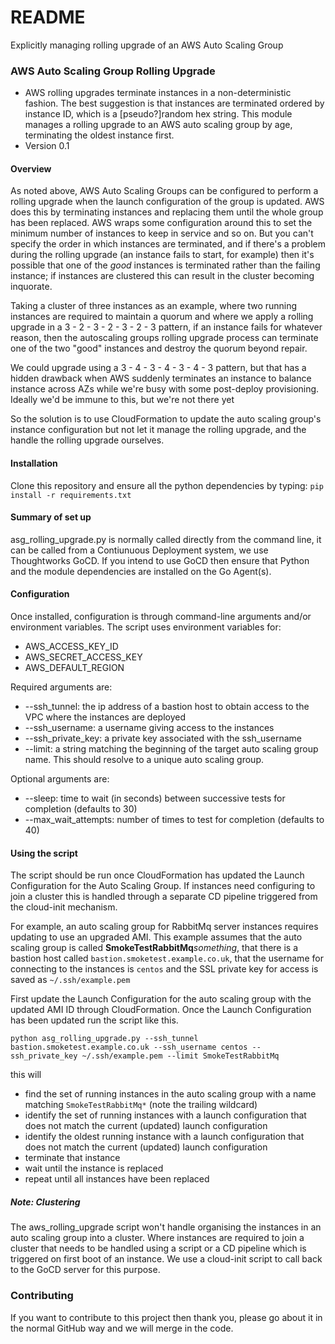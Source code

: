 # README #

Explicitly managing rolling upgrade of an AWS Auto Scaling Group

### AWS Auto Scaling Group Rolling Upgrade ###

* AWS rolling upgrades terminate instances in a non-deterministic fashion. The best suggestion is that instances are terminated ordered by instance ID, which is a [pseudo?]random hex string. This module manages a rolling upgrade to an AWS auto scaling group by age, terminating the oldest instance first.
* Version 0.1

#### Overview ####

As noted above, AWS Auto Scaling Groups can be configured to perform a rolling upgrade when the launch configuration of the group is updated. AWS does this by terminating instances and replacing them until the whole group has been replaced. AWS wraps some configuration around this to set the minimum number of instances to keep in service and so on. But you can't specify the order in which instances are terminated, and if there's a problem during the rolling upgrade (an instance fails to start, for example) then it's possible that one of the *good* instances is terminated rather than the failing instance; if instances are clustered this can result in the cluster becoming inquorate.

Taking a cluster of three instances as an example, where two running instances are required to maintain a quorum and where we apply a rolling upgrade in a 3 - 2 - 3 - 2 - 3 - 2 - 3 pattern, if an instance fails for whatever reason, then the autoscaling groups rolling upgrade process can terminate one of the two "good" instances and destroy the quorum beyond repair.

We could upgrade using a 3 - 4 - 3 - 4 - 3 - 4 - 3 pattern, but that has a hidden drawback when AWS suddenly terminates an instance to balance instance across AZs while we're busy with some post-deploy provisioning. Ideally we'd be immune to this, but we're not there yet

So the solution is to use CloudFormation to update the auto scaling group's instance configuration but not let it manage the rolling upgrade, and the handle the rolling upgrade ourselves.


#### Installation ####
Clone this repository and ensure all the python dependencies by typing:
`pip install -r requirements.txt`

#### Summary of set up ####
asg_rolling_upgrade.py is normally called directly from the command line, it can be called from a Contiunuous Deployment system, we use Thoughtworks GoCD. If you intend to use GoCD then ensure that Python and the module dependencies are installed on the Go Agent(s).

#### Configuration ####
Once installed, configuration is through command-line arguments and/or environment variables.
The script uses environment variables for:

* AWS_ACCESS_KEY_ID
* AWS_SECRET_ACCESS_KEY
* AWS_DEFAULT_REGION

Required arguments are:

* --ssh_tunnel: the ip address of a bastion host to obtain access to the VPC where the instances are deployed
* --ssh_username: a username giving access to the instances
* --ssh_private_key: a private key associated with the ssh_username
* --limit: a string matching the beginning of the target auto scaling group name. This should resolve to a unique auto scaling group.

Optional arguments are:

* --sleep: time to wait (in seconds) between successive tests for completion (defaults to 30)
* --max_wait_attempts: number of times to test for completion (defaults to 40)

#### Using the script ####
The script should be run once CloudFormation has updated the Launch Configuration for the Auto Scaling Group. 
If instances need configuring to join a cluster this is handled through a separate CD pipeline triggered from the cloud-init mechanism.

For example, an auto scaling group for RabbitMq server instances requires updating to use an upgraded AMI. This example assumes that the auto scaling group is called **SmokeTestRabbitMq***something*, that there is a bastion host called `bastion.smoketest.example.co.uk`, that the username for connecting to the instances is `centos` and the SSL private key for access is saved as `~/.ssh/example.pem`

First update the Launch Configuration for the auto scaling group with the updated AMI ID through CloudFormation. 
Once the Launch Configuration has been updated run the script like this.

```python asg_rolling_upgrade.py --ssh_tunnel bastion.smoketest.example.co.uk --ssh_username centos --ssh_private_key ~/.ssh/example.pem --limit SmokeTestRabbitMq```

this will

* find the set of running instances in the auto scaling group with a name matching `SmokeTestRabbitMq*` (note the trailing wildcard)
* identify the set of running instances with a launch configuration that does not match the current (updated) launch configuration
* identify the oldest running instance with a launch configuration that does not match the current (updated) launch configuration
* terminate that instance
* wait until the instance is replaced
* repeat until all instances have been replaced

##### Note: Clustering #####
The aws_rolling_upgrade script won't handle organising the instances in an auto scaling group into a cluster. Where instances are required to join a cluster that needs to be handled using a script or a CD pipeline which is triggered on first boot of an instance. We use a cloud-init script to call back to the GoCD server for this purpose.

### Contributing ###
If you want to contribute to this project then thank you, please go about it in the normal GitHub way and we will merge in the code.